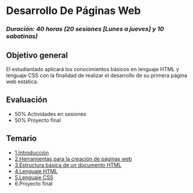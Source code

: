 # Desarrollo De Páginas Web

### *Duración: 40 horas (20 sesiones [Lunes a jueves] y 10 sabatinas)*

## Objetivo general

El estudiantado aplicará los conocimientos básicos en lenguaje HTML y lenguaje CSS con la finalidad de realizar el desarrollo de su primera página web estática.

## Evaluación

- 50% Actividades en sesiones
- 50% Proyecto final

## Temario 
- [1.Introducción](./1.I.md)
- [2.Herramientas para la creación de páginas web](./2.HPLCDPW.md)
- [3.Estructura básica de un documento HTML](./3.EBDUDHTML.md)
- [4.Lenguaje HTML]()
- [5.Lenguaje CSS]()
- 6.Proyecto final
